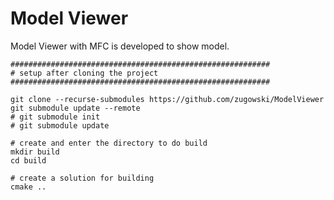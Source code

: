 Model Viewer
========================

Model Viewer with MFC is developed to show model.

```
##########################################################
# setup after cloning the project
##########################################################

git clone --recurse-submodules https://github.com/zugowski/ModelViewer
git submodule update --remote
# git submodule init
# git submodule update

# create and enter the directory to do build
mkdir build
cd build

# create a solution for building
cmake ..
```